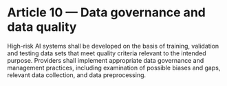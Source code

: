# Article 10 — Data governance and data quality

High-risk AI systems shall be developed on the basis of training, validation and testing data sets that meet quality criteria relevant to the intended purpose. Providers shall implement appropriate data governance and management practices, including examination of possible biases and gaps, relevant data collection, and data preprocessing.
